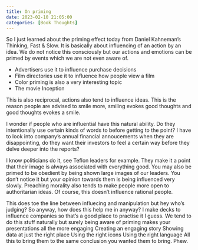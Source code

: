 ```yaml
---
title: On priming
date: 2023-02-10 21:05:00
categories: [Book Thoughts]
---
```



So I just learned about the priming effect today from Daniel Kahneman’s Thinking, Fast & Slow. 
It is basically about influencing of an action by an idea. We do not notice this consciously but our actions and emotions can be primed by events which we are not even aware of.

* Advertisers use it to influence purchase decisions
* Film directories use it to influence how people view a film
* Color priming is also a very interesting topic
* The movie Inception 

This is also reciprocal, actions also tend to influence ideas. This is the reason people are advised to smile more, smiling evokes good thoughts and good thoughts evokes a smile.

I wonder if people who are influential have this natural ability. Do they intentionally use certain kinds of words to before getting to the point? I have to look into company’s annual financial annoucements when they are disappointing, do they want their investors to feel a certain way before they delve deeper into the reports?

I know politicians do it, see Teflon leaders for example. They make it a point that their image is always associated with everything good. You may also be primed to be obedient by being shown large images of our leaders. You don’t notice it but your opinion towards them is being influenced very slowly. Preaching morality also tends to make people more open to authoritarian ideas. Of course, this doesn’t influence rational people.

This does toe the line between influecing and manipulation but hey who’s judging?
So anyway, how does this help me in anyway? I make decks to influence companies so that’s a good place to practise it I guess. We tend to do this stuff naturally but surely being aware of priming makes your presentations all the more engaging
Creating an engaging story
Showing data at just the right place
Using the right icons
Using the right language
All this to bring them to the same conclusion you wanted them to bring. Phew.








